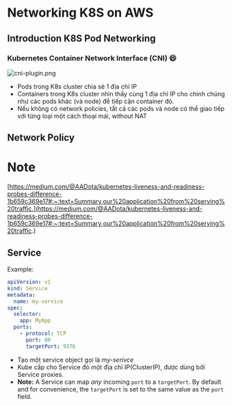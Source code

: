 # Networking K8S on AWS
## Introduction K8S Pod Networking
### Kubernetes Container Network Interface (CNI) :smile:
![cni-plugin.png](https://images.contentstack.io/v3/assets/blt300387d93dabf50e/blt605e7720be3d37fd/5bf6f4bcc812d64628f03c5b/cni-plugin.png)
- Pods trong K8s cluster chia sẻ 1 địa chỉ IP
- Containers trong K8s cluster nhìn thấy cùng 1 địa chỉ IP cho chính chúng như các pods khác (và node) để tiếp cận container đó.
- Nếu không có network policies, tất cả các pods và node có thể giao tiếp với từng loại một cách thoại mái, without NAT
## Network Policy
# Note
[https://medium.com/@AADota/kubernetes-liveness-and-readiness-probes-difference-1b659c369e17#:~:text=Summary,our%20application%20from%20serving%20traffic.](https://medium.com/@AADota/kubernetes-liveness-and-readiness-probes-difference-1b659c369e17#:~:text=Summary,our%20application%20from%20serving%20traffic.)

## Service
Example:
```yaml
apiVersion: v1
kind: Service
metadata:
  name: my-service
spec:
  selector:
    app: MyApp
  ports:
    - protocol: TCP
      port: 80
      targetPort: 9376
```
- Tạo một service object gọi là _my-serivce_
- Kube cấp cho Service đó một địa chỉ IP(ClusterIP), được dùng bởi Service proxies.
- **Note:** A Service can map _any_ incoming `port` to a `targetPort`. By default and for convenience, the `targetPort` is set to the same value as the `port` field.
<!--stackedit_data:
eyJoaXN0b3J5IjpbLTE1NTM5OTA2ODYsMzM4MTQxMjI5LC0xNT
U2OTU3MDA2LDEzMTgzNzEzMzFdfQ==
-->